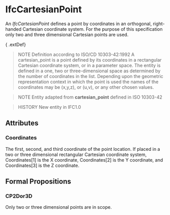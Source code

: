 # IfcCartesianPoint

An _IfcCartesianPoint_ defines a point by coordinates in an orthogonal, right-handed Cartesian coordinate system. For the purpose of this specification only two and three dimensional Cartesian points are used.<!-- end of definition -->

{ .extDef}
> NOTE  Definition according to ISO/CD 10303-42:1992
> A cartesian_point is a point defined by its coordinates in a rectangular Cartesian coordinate system, or in a parameter space. The entity is defined in a one, two or three-dimensional space as determined by the number of coordinates in the list. Depending upon the geometric representation context in which the point is used the names of the coordinates may be (x,y,z), or (u,v), or any other chosen values.

> NOTE  Entity adapted from **cartesian_point** defined in ISO 10303-42

> HISTORY  New entity in IFC1.0

## Attributes

### Coordinates
The first, second, and third coordinate of the point location. If placed in a two or three dimensional rectangular Cartesian coordinate system, Coordinates[1] is the X coordinate, Coordinates[2] is the Y coordinate, and Coordinates[3] is the Z coordinate.

## Formal Propositions

### CP2Dor3D
Only two or three dimensional points are in scope.

